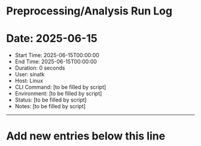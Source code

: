 # Preprocessing/Analysis Run Log
# Date: 2025-06-15

- Start Time: 2025-06-15T00:00:00
- End Time: 2025-06-15T00:00:00
- Duration: 0 seconds
- User: sinatk
- Host: Linux
- CLI Command: [to be filled by script]
- Environment: [to be filled by script]
- Status: [to be filled by script]
- Notes: [to be filled by script]

---
# Add new entries below this line
